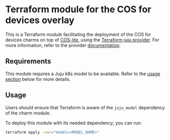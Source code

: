 # Terraform module for the COS for devices overlay

This is a Terraform module facilitating the deployment of the COS for devices charms
on top of [COS-lite](https://github.com/canonical/observability/blob/main/terraform/modules/cos-lite),
using the [Terraform juju provider](https://github.com/juju/terraform-provider-juju/).
For more information,
refer to the provider [documentation](https://registry.terraform.io/providers/juju/juju/latest/docs).

## Requirements

This module requires a Juju k8s model to be available.
Refer to the [usage section](#usage) below for more details.

## Usage

Users should ensure that Terraform is aware of the `juju_model` dependency of the charm module.

To deploy this module with its needed dependency, you can run:

```bash
terraform apply -var="model=<MODEL_NAME>"
```

<!-- BEGIN_TF_DOCS -->
<!-- END_TF_DOCS -->
